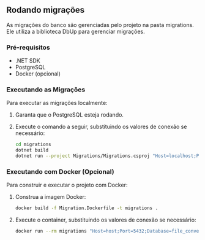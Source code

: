 ## Rodando migrações

As migrações do banco são gerenciadas pelo projeto na pasta migrations. Ele utiliza a biblioteca DbUp para gerenciar migrações.

### Pré-requisitos

- .NET SDK
- PostgreSQL
- Docker (opcional)

### Executando as Migrações

Para executar as migrações localmente:

1. Garanta que o PostgreSQL esteja rodando.
2. Execute o comando a seguir, substituindo os valores de conexão se necessário:

   ```bash
   cd migrations
   dotnet build
   dotnet run --project Migrations/Migrations.csproj "Host=localhost;Port=5432;Database=file_converter;Username=postgres;Password=postgres"
   ```

### Executando com Docker (Opcional)

Para construir e executar o projeto com Docker:

1. Construa a imagem Docker:

   ```bash
   docker build -f Migration.Dockerfile -t migrations .
   ```

2. Execute o container, substituindo os valores de conexão se necessário:

   ```bash
   docker run --rm migrations "Host=host;Port=5432;Database=file_converter;Username=postgres;Password=postgres"
   ```
